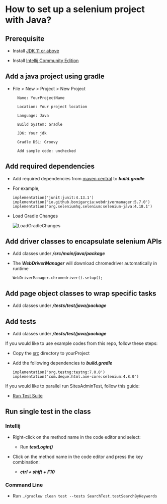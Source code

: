 # How to set up a selenium project with Java?

## Prerequisite

- Install [JDK 11 or above](https://www.oracle.com/java/technologies/downloads/)

- Install [Intellij Community Edition](https://www.jetbrains.com/idea/download/#section=linux)

## Add a java project using gradle

- File > New > Project > New Project

        Name: YourProjectName
        
        Location: Your project location
        
        Language: Java
        
        Build System: Gradle
        
        JDK: Your jdk
        
        Gradle DSL: Groovy
        
        Add sample code: unchecked


## Add required dependencies

- Add required dependencies from [maven central](https://mvnrepository.com/repos/central) to ***build.gradle***

- For example,

      implementation('junit:junit:4.13.1')
      implementation('io.github.bonigarcia:webdrivermanager:5.7.0')
      implementation('org.seleniumhq.selenium:selenium-java:4.18.1')

- Load Gradle Changes

    ![LoadGradleChanges](https://user-images.githubusercontent.com/52661397/204166225-82c7f921-18f8-4f8e-b157-4e68773d25a1.png)

## Add driver classes to encapsulate selenium APIs

- Add classes under ***/src/main/java/package***

- The ***WebDriverManager*** will download chromedriver automatically in runtime

      WebDriverManager.chromedriver().setup();

## Add page object classes to wrap specific tasks

- Add classes under ***/tests/test/java/package***

## Add tests

- Add classes under ***/tests/test/java/package***

If you would like to use example codes from this repo, follow these steps:

- Copy the [src](src) directory to yourProject

- Add the following dependencies to ***build.gradle***

      implementation('org.testng:testng:7.0.0')
      implementation('com.deque.html.axe-core:selenium:4.8.0')

If you would like to parallel run SitesAdminTest, follow this guide:

- [Run Test Suite](https://www.jetbrains.com/help/idea/testng.html#run-test-suite)

## Run single test in the class

### Intellij

- Right-click on the method name in the code editor and select:

  - Run ***testLogin()***

- Click on the method name in the code editor and press the key combination:

  - ***ctrl + shift + F10***

### Command Line

- Run  `./gradlew clean test --tests SearchTest.testSearchByKeywords`